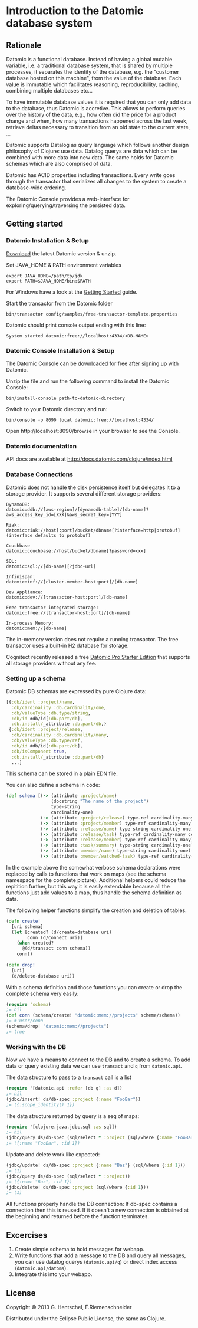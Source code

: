 
# Introduction to the Datomic database system

## Rationale

Datomic is a functional database. Instead of having a global mutable variable, i.e. a traditional database system, that is shared by multiple processes, it separates the identity of the database, e.g. the "customer database hosted on this machine", from the value of the database. Each value is immutable which facilitates reasoning, reproducibility, caching, combining multiple databases etc...

To have immutable database values it is required that you can only add data to the database, thus Datomic is accretive. This allows to perform queries over the history of the data, e.g., how often did the price for a product change and when, how many transactions happened across the last week, retrieve deltas necessary to transition from an old state to the current state, ...

Datomic supports Datalog as query language which follows another design philosophy of Clojure: use data. Datalog querys are data which can be combined with more data into new data. The same holds for Datomic schemas which are also comprised of data.

Datomic has ACID properties including transactions. Every write goes through the transactor that serializes all changes to the system to create a database-wide ordering.

The Datomic Console provides a web-interface for exploring/querying/traversing the persisted data.

## Getting started

### Datomic Installation & Setup

[Download](https://my.datomic.com/downloads/free) the latest Datomic version & unzip.

Set JAVA_HOME & PATH environment variables

    export JAVA_HOME=/path/to/jdk
    export PATH=$JAVA_HOME/bin:$PATH

For Windows have a look at the [Getting Started](http://docs.datomic.com/getting-started.html) guide.

Start the transactor from the Datomic folder

    bin/transactor config/samples/free-transactor-template.properties

Datomic should print console output ending with this line:

    System started datomic:free://localhost:4334/<DB-NAME>

### Datomic Console Installation & Setup

The Datomic Console can be [downloaded](https://my.datomic.com/downloads/console) for free after [signing up](https://my.datomic.com/account/create) with Datomic.

Unzip the file and run the following command to install the Datomic Console:

    bin/install-console path-to-datomic-directory

Switch to your Datomic directory and run:

    bin/console -p 8090 local datomic:free://localhost:4334/

Open http://localhost:8090/browse in your browser to see the Console.

### Datomic documentation

API docs are available at http://docs.datomic.com/clojure/index.html

### Database Connections

Datomic does not handle the disk persistence itself but delegates it to a storage provider. It supports several different storage providers:

```
DynamoDB:
datomic:ddb://[aws-region]/[dynamodb-table]/[db-name]?aws_access_key_id=[XXX]&aws_secret_key=[YYY]

Riak:
datomic:riak://host[:port]/bucket/dbname[?interface=http|protobuf]
(interface defaults to protobuf)

Couchbase
datomic:couchbase://host/bucket/dbname[?password=xxx]

SQL:
datomic:sql://[db-name][?jdbc-url]

Infinispan:
datomic:inf://[cluster-member-host:port]/[db-name]

Dev Appliance: 
datomic:dev://[transactor-host:port]/[db-name]

Free transactor integrated storage:
datomic:free://[transactor-host:port]/[db-name]

In-process Memory:
datomic:mem://[db-name]
```
The in-memory version does not require a running transactor. The free transactor uses a built-in H2 database for storage.

Cognitect recently released a free [Datomic Pro Starter Edition](https://my.datomic.com/starter) that supports all storage providers without any fee.

### Setting up a schema

Datomic DB schemas are expressed by pure Clojure data:

```clojure
[{:db/ident :project/name,
  :db/cardinality :db.cardinality/one,
  :db/valueType :db.type/string,
  :db/id #db/id[:db.part/db],
  :db.install/_attribute :db.part/db,}
 {:db/ident :project/release,
  :db/cardinality :db.cardinality/many,
  :db/valueType :db.type/ref,
  :db/id #db/id[:db.part/db],
  :db/isComponent true,
  :db.install/_attribute :db.part/db}
  ...]
```
This schema can be stored in a plain EDN file.

You can also define a schema in code:

```clojure
(def schema [(-> (attribute :project/name)
                 (docstring "The name of the project")
                 type-string
                 cardinality-one)
             (-> (attribute :project/release) type-ref cardinality-many component)
             (-> (attribute :project/member) type-ref cardinality-many component)
             (-> (attribute :release/name) type-string cardinality-one)
             (-> (attribute :release/task) type-ref cardinality-many component)
             (-> (attribute :release/member) type-ref cardinality-many)
             (-> (attribute :task/summary) type-string cardinality-one)
             (-> (attribute :member/name) type-string cardinality-one)
             (-> (attribute :member/watched-task) type-ref cardinality-many component)])
```						   

In the example above the somewhat verbose schema declarations were replaced by calls to functions
that work on maps (see the schema namespace for the complete picture). Additional helpers could
reduce the repitition further, but this way it is easily extendable because all the
functions just add values to a map, thus handle the schema definition as data.

The following helper functions simplify the creation and deletion of tables.

```clojure
(defn create!
  [uri schema]
  (let [created? (d/create-database uri)
        conn (d/connect uri)]
    (when created? 
      @(d/transact conn schema))
    conn))
    
(defn drop!
  [uri]
  (d/delete-database uri))
```

With a schema definition and those functions you can create or drop 
the complete schema very easily:

```clojure
(require 'schema)
;= nil
(def conn (schema/create! "datomic:mem://projects" schema/schema))
;= #'user/conn
(schema/drop! "datomic:mem://projects")
;= true
```

### Working with the DB

Now we have a means to connect to the DB and to create a schema.
To add data or query existing data we can use `transact` and `q`
from `datomic.api`.

The data structure to pass to a `transact` call is a list

```clojure
(require '[datomic.api :refer [db q] :as d])
;= nil
(jdbc/insert! ds/db-spec :project {:name "FooBar"})
;= ({:scope_identity() 1})
```

The data structure returned by query is a seq of maps:

```clojure
(require '[clojure.java.jdbc.sql :as sql])
;= nil
(jdbc/query ds/db-spec (sql/select * :project (sql/where {:name "FooBar"})))
;= ({:name "FooBar", :id 1})
```

Update and delete work like expected:

```clojure
(jdbc/update! ds/db-spec :project {:name "Baz"} (sql/where {:id 1}))
;= (1)
(jdbc/query ds/db-spec (sql/select * :project))
;= ({:name "Baz", :id 1})
(jdbc/delete! ds/db-spec :project (sql/where {:id 1}))
;= (1)
```

All functions properly handle the DB connection:
If db-spec contains a connection then this is reused. If it doesn't a
new connection is obtained at the beginning and returned before the 
function terminates.

## Excercises
1. Create simple schema to hold messages for webapp.
2. Write functions that add a message to the DB and query all messages, you can use datalog querys (`datomic.api/q`) or direct index access (`datomic.api/datoms`).
3. Integrate this into your webapp.

## License

Copyright © 2013 G. Hentschel, F.Riemenschneider

Distributed under the Eclipse Public License, the same as Clojure.
